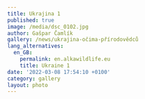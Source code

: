 ```yaml
---
title: Ukrajina 1
published: true
image: /media/dsc_0102.jpg
author: Gašpar Čamlík
gallery: /news/ukrajina-očima-přírodovědců
lang_alternatives:
  en_GB:
    permalink: en.alkawildlife.eu
    title: Ukraine 1
date: '2022-03-08 17:54:10 +0100'
category: gallery
layout: photo
---
```



